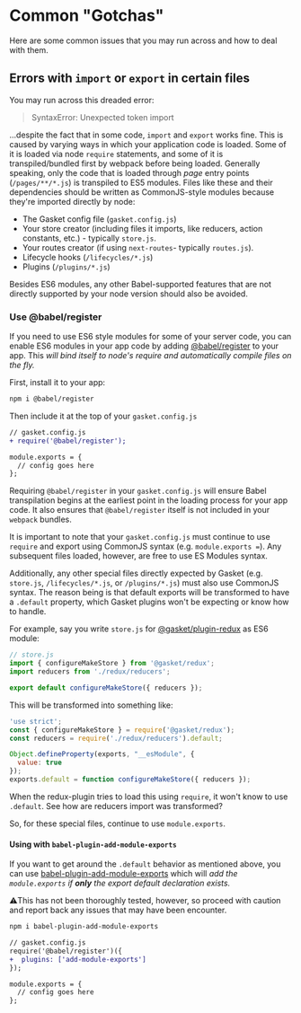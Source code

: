 # Common "Gotchas"

Here are some common issues that you may run across and how to deal with them.

## Errors with `import` or `export` in certain files

You may run across this dreaded error:

> SyntaxError: Unexpected token import

...despite the fact that in some code, `import` and `export` works fine. This is
caused by varying ways in which your application code is loaded. Some of it is
loaded via node `require` statements, and some of it is transpiled/bundled first
by webpack before being loaded. Generally speaking, only the code that is
loaded through _page_ entry points (`/pages/**/*.js`) is transpiled to ES5
modules. Files like these and their dependencies should be written as
CommonJS-style modules because they're imported directly by node:

* The Gasket config file (`gasket.config.js`)
* Your store creator (including files it imports, like reducers, action
  constants, etc.) - typically `store.js`.
* Your routes creator (if using `next-routes`- typically `routes.js`).
* Lifecycle hooks (`/lifecycles/*.js`)
* Plugins (`/plugins/*.js`)

Besides ES6 modules, any other Babel-supported features that are not directly
supported by your node version should also be avoided.

### Use @babel/register

If you need to use ES6 style modules for some of your server code, you can
enable ES6 modules in your app code by adding [@babel/register] to your app.
This _will bind itself to node's require and automatically compile files
on the fly._

First, install it to your app:

```bash
npm i @babel/register
```

Then include it at the top of your `gasket.config.js`

```diff
// gasket.config.js
+ require('@babel/register');

module.exports = {
  // config goes here
};
```

Requiring `@babel/register` in your `gasket.config.js` will ensure Babel
transpilation begins at the earliest point in the loading process for your app
code. It also ensures that `@babel/register` itself is not included in your
`webpack` bundles.

It is important to note that your `gasket.config.js` must continue to use
`require` and export using CommonJS syntax (e.g. `module.exports =`). Any
subsequent files loaded, however, are free to use ES Modules syntax.

Additionally, any other special files directly expected by Gasket (e.g.
`store.js`, `/lifecycles/*.js`, or `/plugins/*.js`) must also use CommonJS
syntax. The reason being is that default exports will be transformed to have
a `.default` property, which Gasket plugins won't be expecting or know how to
handle.

For example, say you write `store.js` for [@gasket/plugin-redux] as ES6 module:

```js
// store.js
import { configureMakeStore } from '@gasket/redux';
import reducers from './redux/reducers';

export default configureMakeStore({ reducers });
```

This will be transformed into something like:
```js
'use strict';
const { configureMakeStore } = require('@gasket/redux');
const reducers = require('./redux/reducers').default;

Object.defineProperty(exports, "__esModule", {
  value: true
});
exports.default = function configureMakeStore({ reducers });
```

When the redux-plugin tries to load this using `require`, it won't know to
use `.default`. See how are reducers import was transformed?

So, for these special files, continue to use `module.exports`.

#### Using with `babel-plugin-add-module-exports`

If you want to get around the `.default` behavior as mentioned above, you can
use [babel-plugin-add-module-exports] which will _add the `module.exports` if
**only** the export default declaration exists._

⚠️This has not been thoroughly tested, however, so proceed with caution and report
back any issues that may have been encounter.

```bash
npm i babel-plugin-add-module-exports
```

```diff
// gasket.config.js
require('@babel/register')({
+  plugins: ['add-module-exports']
});

module.exports = {
  // config goes here
};
```

[@babel/register]: https://babeljs.io/docs/en/babel-register
[babel-plugin-add-module-exports]: https://www.npmjs.com/package/babel-plugin-add-module-exports

[@gasket/plugin-redux]:/packages/gasket-plugin-redux/README.md
